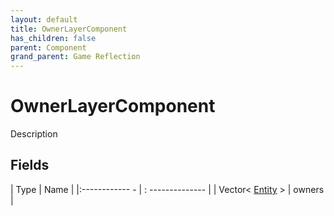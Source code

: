 ```yaml
---
layout: default
title: OwnerLayerComponent
has_children: false
parent: Component
grand_parent: Game Reflection
---
```

# OwnerLayerComponent
Description 

## Fields
| Type | Name |
|:------------ - | : -------------- |
| Vector< [Entity](game-reflection/classes/entity.md) > | owners |
